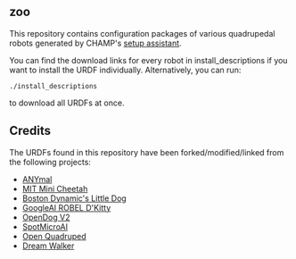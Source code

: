 ## zoo
This repository contains configuration packages of various quadrupedal robots generated by CHAMP's [setup assistant](https://github.com/chvmp/champ).

You can find the download links for every robot in install_descriptions if you want to install the URDF individually. Alternatively, you can run:

    ./install_descriptions

to download all URDFs at once.

## Credits

The URDFs found in this repository have been forked/modified/linked from the following projects:

- [ANYmal](https://github.com/ANYbotics/anymal_b_simple_description)
- [MIT Mini Cheetah](https://github.com/chvmp/mini-cheetah-gazebo-urdf)
- [Boston Dynamic's Little Dog](https://github.com/RobotLocomotion/LittleDog)
- [GoogleAI ROBEL D'Kitty](https://github.com/google-research/robel-scenes)
- [OpenDog V2](https://github.com/XRobots/openDogV2)
- [SpotMicroAI](https://gitlab.com/custom_robots/spotmicroai)
- [Open Quadruped](https://github.com/moribots/spot_mini_mini)
- [Dream Walker](https://github.com/Ohaginia/dream_walker)
